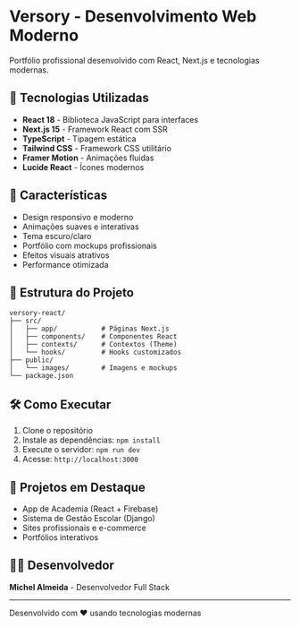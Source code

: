 # Versory - Desenvolvimento Web Moderno

Portfólio profissional desenvolvido com React, Next.js e tecnologias modernas.

## 🚀 Tecnologias Utilizadas

- **React 18** - Biblioteca JavaScript para interfaces
- **Next.js 15** - Framework React com SSR
- **TypeScript** - Tipagem estática
- **Tailwind CSS** - Framework CSS utilitário
- **Framer Motion** - Animações fluidas
- **Lucide React** - Ícones modernos

## 🎨 Características

- Design responsivo e moderno
- Animações suaves e interativas
- Tema escuro/claro
- Portfólio com mockups profissionais
- Efeitos visuais atrativos
- Performance otimizada

## 📁 Estrutura do Projeto

```
versory-react/
├── src/
│   ├── app/           # Páginas Next.js
│   ├── components/    # Componentes React
│   ├── contexts/      # Contextos (Theme)
│   └── hooks/         # Hooks customizados
├── public/
│   └── images/        # Imagens e mockups
└── package.json
```

## 🛠️ Como Executar

1. Clone o repositório
2. Instale as dependências: `npm install`
3. Execute o servidor: `npm run dev`
4. Acesse: `http://localhost:3000`

## 📸 Projetos em Destaque

- App de Academia (React + Firebase)
- Sistema de Gestão Escolar (Django)
- Sites profissionais e e-commerce
- Portfólios interativos

## 👨‍💻 Desenvolvedor

**Michel Almeida** - Desenvolvedor Full Stack

---

Desenvolvido com ❤️ usando tecnologias modernas 